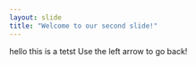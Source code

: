 ```yaml
---
layout: slide
title: "Welcome to our second slide!"
---
```

hello this is a tetst
Use the left arrow to go back!

